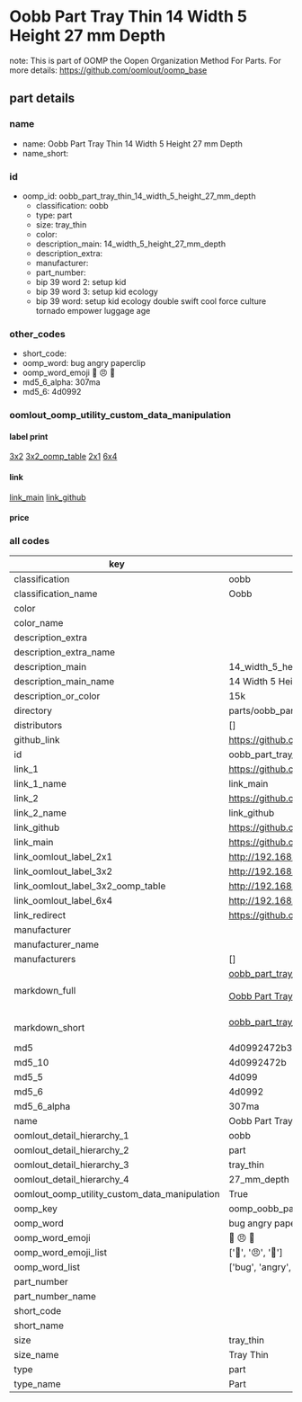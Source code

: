 # Oobb Part Tray Thin 14 Width 5 Height 27 mm Depth  

note: This is part of OOMP the Oopen Organization Method For Parts. For more details: https://github.com/oomlout/oomp_base

##  part details
  







### name
* name: Oobb Part Tray Thin 14 Width 5 Height 27 mm Depth
* name_short: 
### id
* oomp_id: oobb_part_tray_thin_14_width_5_height_27_mm_depth
  * classification: oobb
  * type: part
  * size: tray_thin
  * color: 
  * description_main: 14_width_5_height_27_mm_depth
  * description_extra: 
  * manufacturer: 
  * part_number: 
  * bip 39 word 2: setup kid
  * bip 39 word 3: setup kid ecology
  * bip 39 word: setup kid ecology double swift cool force culture tornado empower luggage age

### other_codes
* short_code: 
* oomp_word: bug angry paperclip
* oomp_word_emoji :bug: :angry: :paperclip:
* md5_6_alpha: 307ma
* md5_6: 4d0992






### oomlout_oomp_utility_custom_data_manipulation
#### label print
[3x2](http://192.168.1.245:1112/?label=oomp%20307ma)
[3x2_oomp_table](http://192.168.1.108:1112/?label=oomp%20307ma)
[2x1](http://192.168.1.242:1112/?label=oomp%20307ma)
[6x4](http://192.168.1.55:1112/?label=oomp%20307ma)    

#### link

[link_main](https://github.com/oomlout/oomlout_oomp_version_1_messy/tree/main/parts/oobb_part_tray_thin_14_width_5_height_27_mm_depth) [link_github](https://github.com/oomlout/oomlout_oomp_version_1_messy/tree/main/parts/oobb_part_tray_thin_14_width_5_height_27_mm_depth)                             

#### price







### all codes 
| key | value |  
| --- | --- |  
| classification | oobb |  
| classification_name | Oobb |  
| color |  |  
| color_name |  |  
| description_extra |  |  
| description_extra_name |  |  
| description_main | 14_width_5_height_27_mm_depth |  
| description_main_name | 14 Width 5 Height 27 mm Depth |  
| description_or_color | 15k |  
| directory | parts/oobb_part_tray_thin_14_width_5_height_27_mm_depth |  
| distributors | [] |  
| github_link | https://github.com/oomlout/oomlout_oomp_part_src/tree/main/parts/oobb_part_tray_thin_14_width_5_height_27_mm_depth |  
| id | oobb_part_tray_thin_14_width_5_height_27_mm_depth |  
| link_1 | https://github.com/oomlout/oomlout_oomp_version_1_messy/tree/main/parts/oobb_part_tray_thin_14_width_5_height_27_mm_depth |  
| link_1_name | link_main |  
| link_2 | https://github.com/oomlout/oomlout_oomp_version_1_messy/tree/main/parts/oobb_part_tray_thin_14_width_5_height_27_mm_depth |  
| link_2_name | link_github |  
| link_github | https://github.com/oomlout/oomlout_oomp_version_1_messy/tree/main/parts/oobb_part_tray_thin_14_width_5_height_27_mm_depth |  
| link_main | https://github.com/oomlout/oomlout_oomp_version_1_messy/tree/main/parts/oobb_part_tray_thin_14_width_5_height_27_mm_depth |  
| link_oomlout_label_2x1 | http://192.168.1.242:1112/?label=oomp%20307ma |  
| link_oomlout_label_3x2 | http://192.168.1.245:1112/?label=oomp%20307ma |  
| link_oomlout_label_3x2_oomp_table | http://192.168.1.108:1112/?label=oomp%20307ma |  
| link_oomlout_label_6x4 | http://192.168.1.55:1112/?label=oomp%20307ma |  
| link_redirect | https://github.com/oomlout/oomlout_oomp_version_1_messy/tree/main/parts/oobb_part_tray_thin_14_width_5_height_27_mm_depth |  
| manufacturer |  |  
| manufacturer_name |  |  
| manufacturers | [] |  
| markdown_full | [oobb_part_tray_thin_14_width_5_height_27_mm_depth](none)<br>[](none)<br>[Oobb Part Tray Thin 14 Width 5 Height 27 Mm Depth](none)<br><br> |  
| markdown_short | [oobb_part_tray_thin_14_width_5_height_27_mm_depth](none)<br><br> |  
| md5 | 4d0992472b358b60bf6de41a8c1e9624 |  
| md5_10 | 4d0992472b |  
| md5_5 | 4d099 |  
| md5_6 | 4d0992 |  
| md5_6_alpha | 307ma |  
| name | Oobb Part Tray Thin 14 Width 5 Height 27 mm Depth |  
| oomlout_detail_hierarchy_1 | oobb |  
| oomlout_detail_hierarchy_2 | part |  
| oomlout_detail_hierarchy_3 | tray_thin |  
| oomlout_detail_hierarchy_4 | 27_mm_depth |  
| oomlout_oomp_utility_custom_data_manipulation | True |  
| oomp_key | oomp_oobb_part_tray_thin_14_width_5_height_27_mm_depth |  
| oomp_word | bug angry paperclip |  
| oomp_word_emoji | :bug: :angry: :paperclip: |  
| oomp_word_emoji_list | [':bug:', ':angry:', ':paperclip:'] |  
| oomp_word_list | ['bug', 'angry', 'paperclip'] |  
| part_number |  |  
| part_number_name |  |  
| short_code |  |  
| short_name |  |  
| size | tray_thin |  
| size_name | Tray Thin |  
| type | part |  
| type_name | Part |  
